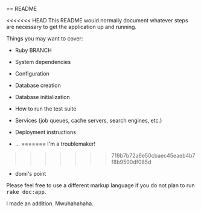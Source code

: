 == README

<<<<<<< HEAD
This README would normally document whatever steps are necessary to get the
application up and running.

Things you may want to cover:

* Ruby BRANCH

* System dependencies

* Configuration

* Database creation

* Database initialization

* How to run the test suite

* Services (job queues, cache servers, search engines, etc.)

* Deployment instructions

* ...
=======
I'm a troublemaker!
>>>>>>> 719b7b72a6e50cbaec45eaeb4b7f8b9500df085d

* domi's point


Please feel free to use a different markup language if you do not plan to run
<tt>rake doc:app</tt>.

I made an addition. Mwuhahahaha.
